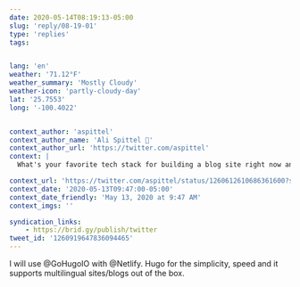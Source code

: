 ```yaml
---
date: 2020-05-14T08:19:13-05:00
slug: 'reply/08-19-01'
type: 'replies'
tags:


lang: 'en'
weather: '71.12°F'
weather_summary: 'Mostly Cloudy'
weather-icon: 'partly-cloudy-day'
lat: '25.7553'
long: '-100.4022'


context_author: 'aspittel'
context_author_name: 'Ali Spittel 🐞'
context_author_url: 'https://twitter.com/aspittel'
context: |
  What's your favorite tech stack for building a blog site right now and why?

context_url: 'https://twitter.com/aspittel/status/1260612610686361600?s=12'
context_date: '2020-05-13T09:47:00-05:00'
context_date_friendly: 'May 13, 2020 at 9:47 AM'
context_imgs: ''

syndication_links:
    - https://brid.gy/publish/twitter
tweet_id: '1260919647836094465'
---
```

I will use @GoHugoIO with @Netlify. Hugo for the simplicity, speed and it supports multilingual sites/blogs out of the box.